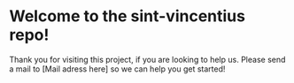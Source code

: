 # Welcome to the sint-vincentius repo!
Thank you for visiting this project, if you are looking to help us. Please send a mail to [Mail adress here] so we can help you get started!
